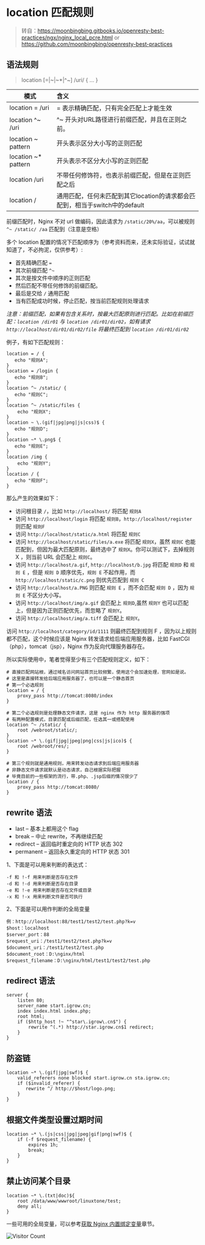 # location 匹配规则
>转自：https://moonbingbing.gitbooks.io/openresty-best-practices/ngx/nginx_local_pcre.html or https://github.com/moonbingbing/openresty-best-practices

## 语法规则

> location [=|~|~*|^~] /uri/ { … }

|模式|含义|
|--------------|:----------------------|
|location = /uri  |= 表示精确匹配，只有完全匹配上才能生效|
|location ^~ /uri  |^~ 开头对URL路径进行前缀匹配，并且在正则之前。|
|location ~ pattern |开头表示区分大小写的正则匹配|
|location ~* pattern  |开头表示不区分大小写的正则匹配|
|location /uri | 不带任何修饰符，也表示前缀匹配，但是在正则匹配之后 |
|location /   |通用匹配，任何未匹配到其它location的请求都会匹配到，相当于switch中的default|

前缀匹配时，Nginx 不对 url 做编码，因此请求为 `/static/20%/aa`，可以被规则 `^~ /static/ /aa` 匹配到（注意是空格）

多个 location 配置的情况下匹配顺序为（参考资料而来，还未实际验证，试试就知道了，不必拘泥，仅供参考）:

* 首先精确匹配 `=`
* 其次前缀匹配 `^~`
* 其次是按文件中顺序的正则匹配
* 然后匹配不带任何修饰的前缀匹配。
* 最后是交给 `/` 通用匹配
* 当有匹配成功时候，停止匹配，按当前匹配规则处理请求

*注意：前缀匹配，如果有包含关系时，按最大匹配原则进行匹配。比如在前缀匹配：`location /dir01` 与 `location /dir01/dir02`，如有请求 `http://localhost/dir01/dir02/file` 将最终匹配到 `location /dir01/dir02`*

例子，有如下匹配规则：

```nginx
location = / {
   echo "规则A";
}
location = /login {
   echo "规则B";
}
location ^~ /static/ {
   echo "规则C";
}
location ^~ /static/files {
	echo "规则X";
}
location ~ \.(gif|jpg|png|js|css)$ {
   echo "规则D";
}
location ~* \.png$ {
   echo "规则E";
}
location /img {
	echo "规则Y";
}
location / {
   echo "规则F";
}

```

那么产生的效果如下：

* 访问根目录 `/`，比如 `http://localhost/` 将匹配 `规则A`
* 访问 `http://localhost/login` 将匹配 `规则B`，`http://localhost/register` 则匹配 `规则F`
* 访问 `http://localhost/static/a.html` 将匹配 `规则C`
* 访问 `http://localhost/static/files/a.exe` 将匹配 `规则X`，虽然 `规则C` 也能匹配到，但因为最大匹配原则，最终选中了 `规则X`。你可以测试下，去掉规则 X ，则当前 URL 会匹配上 `规则C`。
* 访问 `http://localhost/a.gif`, `http://localhost/b.jpg` 将匹配 `规则D` 和 `规则 E` ，但是 `规则 D` 顺序优先，`规则 E` 不起作用，而 `http://localhost/static/c.png` 则优先匹配到 `规则 C`
* 访问 `http://localhost/a.PNG` 则匹配 `规则 E` ，而不会匹配 `规则 D` ，因为 `规则 E` 不区分大小写。
* 访问 `http://localhost/img/a.gif` 会匹配上 `规则D`,虽然 `规则Y` 也可以匹配上，但是因为正则匹配优先，而忽略了 `规则Y`。
* 访问 `http://localhost/img/a.tiff` 会匹配上 `规则Y`。

访问 `http://localhost/category/id/1111` 则最终匹配到规则 F ，因为以上规则都不匹配，这个时候应该是 Nginx 转发请求给后端应用服务器，比如 FastCGI（php），tomcat（jsp），Nginx 作为反向代理服务器存在。

所以实际使用中，笔者觉得至少有三个匹配规则定义，如下：

```nginx
# 直接匹配网站根，通过域名访问网站首页比较频繁，使用这个会加速处理，官网如是说。
# 这里是直接转发给后端应用服务器了，也可以是一个静态首页
# 第一个必选规则
location = / {
    proxy_pass http://tomcat:8080/index
}

# 第二个必选规则是处理静态文件请求，这是 nginx 作为 http 服务器的强项
# 有两种配置模式，目录匹配或后缀匹配，任选其一或搭配使用
location ^~ /static/ {
    root /webroot/static/;
}
location ~* \.(gif|jpg|jpeg|png|css|js|ico)$ {
    root /webroot/res/;
}

# 第三个规则就是通用规则，用来转发动态请求到后端应用服务器
# 非静态文件请求就默认是动态请求，自己根据实际把握
# 毕竟目前的一些框架的流行，带.php、.jsp后缀的情况很少了
location / {
    proxy_pass http://tomcat:8080/
}
```

## rewrite 语法

* last          – 基本上都用这个 flag
* break         – 中止 rewrite，不再继续匹配
* redirect      – 返回临时重定向的 HTTP 状态 302
* permanent     – 返回永久重定向的 HTTP 状态 301

1、下面是可以用来判断的表达式：

    -f 和 !-f 用来判断是否存在文件
    -d 和 !-d 用来判断是否存在目录
    -e 和 !-e 用来判断是否存在文件或目录
    -x 和 !-x 用来判断文件是否可执行

2、下面是可以用作判断的全局变量

    例：http://localhost:88/test1/test2/test.php?k=v
    $host：localhost
    $server_port：88
    $request_uri：/test1/test2/test.php?k=v
    $document_uri：/test1/test2/test.php
    $document_root：D:\nginx/html
    $request_filename：D:\nginx/html/test1/test2/test.php

## redirect 语法

```nginx
server {
    listen 80;
    server_name start.igrow.cn;
    index index.html index.php;
    root html;
    if ($http_host !~ "^star\.igrow\.cn$") {
        rewrite ^(.*) http://star.igrow.cn$1 redirect;
    }
}
```

## 防盗链

```nginx
location ~* \.(gif|jpg|swf)$ {
    valid_referers none blocked start.igrow.cn sta.igrow.cn;
    if ($invalid_referer) {
       rewrite ^/ http://$host/logo.png;
    }
}
```

## 根据文件类型设置过期时间

```nginx
location ~* \.(js|css|jpg|jpeg|gif|png|swf)$ {
    if (-f $request_filename) {
        expires 1h;
        break;
    }
}
```

## 禁止访问某个目录

```nginx
location ~* \.(txt|doc)${
    root /data/www/wwwroot/linuxtone/test;
    deny all;
}
```

一些可用的全局变量，可以参考[获取 Nginx 内置绑定变量](../openresty/inline_var.md)章节。

![Visitor Count](https://profile-counter.glitch.me/brotherbigbao/count.svg)